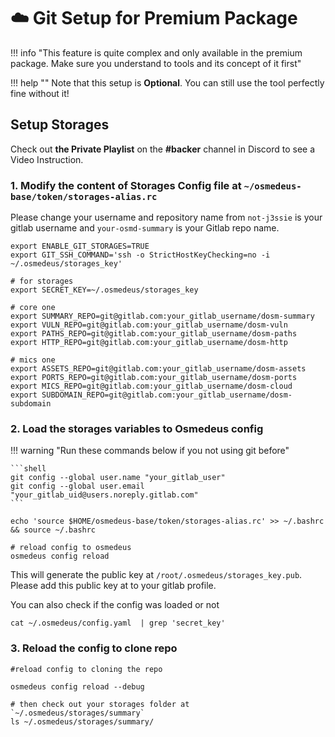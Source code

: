 # :cloud: Git Setup for Premium Package

!!! info "This feature is quite complex and only available in the premium package. Make sure you understand to tools and its concept of it first"

!!! help ""
    Note that this setup is **Optional**. You can still use the tool perfectly fine without it!

## Setup Storages

Check out **the Private Playlist** on the **#backer** channel in Discord to see a Video Instruction.

### 1. Modify the content of Storages Config file at `~/osmedeus-base/token/storages-alias.rc`

Please change your username and repository name from `not-j3ssie` is your gitlab username and `your-osmd-summary` is your Gitlab repo name.


```shell
export ENABLE_GIT_STORAGES=TRUE
export GIT_SSH_COMMAND='ssh -o StrictHostKeyChecking=no -i ~/.osmedeus/storages_key'

# for storages
export SECRET_KEY=~/.osmedeus/storages_key

# core one
export SUMMARY_REPO=git@gitlab.com:your_gitlab_username/dosm-summary
export VULN_REPO=git@gitlab.com:your_gitlab_username/dosm-vuln
export PATHS_REPO=git@gitlab.com:your_gitlab_username/dosm-paths
export HTTP_REPO=git@gitlab.com:your_gitlab_username/dosm-http

# mics one
export ASSETS_REPO=git@gitlab.com:your_gitlab_username/dosm-assets
export PORTS_REPO=git@gitlab.com:your_gitlab_username/dosm-ports
export MICS_REPO=git@gitlab.com:your_gitlab_username/dosm-cloud
export SUBDOMAIN_REPO=git@gitlab.com:your_gitlab_username/dosm-subdomain
```


### 2. Load the storages variables to Osmedeus config

!!! warning "Run these commands below if you not using git before"

    ```shell
    git config --global user.name "your_gitlab_user"
    git config --global user.email "your_gitlab_uid@users.noreply.gitlab.com"
    ```

```shell
echo 'source $HOME/osmedeus-base/token/storages-alias.rc' >> ~/.bashrc && source ~/.bashrc

# reload config to osmedeus
osmedeus config reload
```

This will generate the public key at `/root/.osmedeus/storages_key.pub`. Please add this public key at to your gitlab profile.

You can also check if the config was loaded or not 

```shell
cat ~/.osmedeus/config.yaml  | grep 'secret_key'
```

### 3. Reload the config to clone repo

```shell
#reload config to cloning the repo

osmedeus config reload --debug

# then check out your storages folder at `~/.osmedeus/storages/summary`
ls ~/.osmedeus/storages/summary/ 

```
